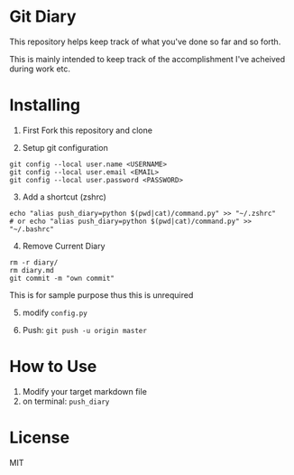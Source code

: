 # Git Diary
This repository helps keep track of what you've done so far and so forth.

This is mainly intended to keep track of the accomplishment I've acheived during work etc.

# Installing

1. First Fork this repository and clone

2. Setup git configuration
```
git config --local user.name <USERNAME>
git config --local user.email <EMAIL>
git config --local user.password <PASSWORD>
```

3. Add a shortcut (zshrc)
```
echo "alias push_diary=python $(pwd|cat)/command.py" >> "~/.zshrc"
# or echo "alias push_diary=python $(pwd|cat)/command.py" >> "~/.bashrc"
```

4. Remove Current Diary 
```
rm -r diary/
rm diary.md
git commit -m "own commit"
``` 
This is for sample purpose thus this is unrequired

5. modify `config.py`

6. Push: `git push -u origin master`

# How to Use
1. Modify your target markdown file
2. on terminal: `push_diary`

# License 
MIT